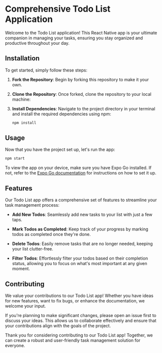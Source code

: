 # Comprehensive Todo List Application

Welcome to the Todo List application! This React Native app is your ultimate companion in managing your tasks, ensuring you stay organized and productive throughout your day.

## Installation

To get started, simply follow these steps:

1. **Fork the Repository**: Begin by forking this repository to make it your own.

2. **Clone the Repository**: Once forked, clone the repository to your local machine:

4. **Install Dependencies**: Navigate to the project directory in your terminal and install the required dependencies using npm:

   ```bash
   npm install
   ```

## Usage

Now that you have the project set up, let's run the app:

```bash
npm start
```

To view the app on your device, make sure you have Expo Go installed. If not, refer to the [Expo Go documentation](https://docs.expo.dev/get-started/expo-go/) for instructions on how to set it up.

## Features

Our Todo List app offers a comprehensive set of features to streamline your task management process:

- **Add New Todos**: Seamlessly add new tasks to your list with just a few taps.
  
- **Mark Todos as Completed**: Keep track of your progress by marking todos as completed once they're done.
  
- **Delete Todos**: Easily remove tasks that are no longer needed, keeping your list clutter-free.
  
- **Filter Todos**: Effortlessly filter your todos based on their completion status, allowing you to focus on what's most important at any given moment.

## Contributing

We value your contributions to our Todo List app! Whether you have ideas for new features, want to fix bugs, or enhance the documentation, we welcome your input.

If you're planning to make significant changes, please open an issue first to discuss your ideas. This allows us to collaborate effectively and ensure that your contributions align with the goals of the project.

Thank you for considering contributing to our Todo List app! Together, we can create a robust and user-friendly task management solution for everyone.

